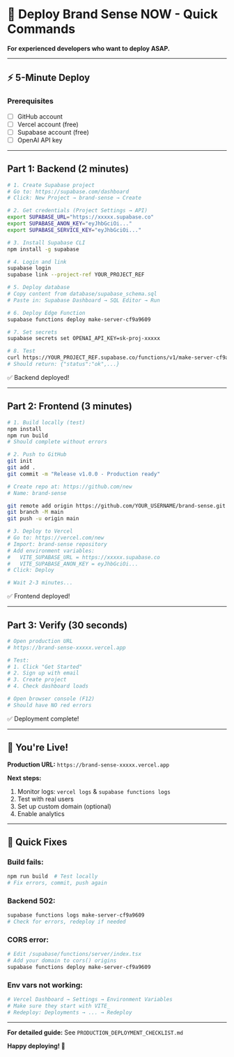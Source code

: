 # 🚀 Deploy Brand Sense NOW - Quick Commands

**For experienced developers who want to deploy ASAP.**

---

## ⚡ 5-Minute Deploy

### Prerequisites
- [ ] GitHub account
- [ ] Vercel account (free)
- [ ] Supabase account (free)
- [ ] OpenAI API key

---

## Part 1: Backend (2 minutes)

```bash
# 1. Create Supabase project
# Go to: https://supabase.com/dashboard
# Click: New Project → brand-sense → Create

# 2. Get credentials (Project Settings → API)
export SUPABASE_URL="https://xxxxx.supabase.co"
export SUPABASE_ANON_KEY="eyJhbGciOi..."
export SUPABASE_SERVICE_KEY="eyJhbGciOi..."

# 3. Install Supabase CLI
npm install -g supabase

# 4. Login and link
supabase login
supabase link --project-ref YOUR_PROJECT_REF

# 5. Deploy database
# Copy content from database/supabase_schema.sql
# Paste in: Supabase Dashboard → SQL Editor → Run

# 6. Deploy Edge Function
supabase functions deploy make-server-cf9a9609

# 7. Set secrets
supabase secrets set OPENAI_API_KEY=sk-proj-xxxxx

# 8. Test
curl https://YOUR_PROJECT_REF.supabase.co/functions/v1/make-server-cf9a9609/health
# Should return: {"status":"ok",...}
```

✅ Backend deployed!

---

## Part 2: Frontend (3 minutes)

```bash
# 1. Build locally (test)
npm install
npm run build
# Should complete without errors

# 2. Push to GitHub
git init
git add .
git commit -m "Release v1.0.0 - Production ready"

# Create repo at: https://github.com/new
# Name: brand-sense

git remote add origin https://github.com/YOUR_USERNAME/brand-sense.git
git branch -M main
git push -u origin main

# 3. Deploy to Vercel
# Go to: https://vercel.com/new
# Import: brand-sense repository
# Add environment variables:
#   VITE_SUPABASE_URL = https://xxxxx.supabase.co
#   VITE_SUPABASE_ANON_KEY = eyJhbGciOi...
# Click: Deploy

# Wait 2-3 minutes...
```

✅ Frontend deployed!

---

## Part 3: Verify (30 seconds)

```bash
# Open production URL
# https://brand-sense-xxxxx.vercel.app

# Test:
# 1. Click "Get Started"
# 2. Sign up with email
# 3. Create project
# 4. Check dashboard loads

# Open browser console (F12)
# Should have NO red errors
```

✅ Deployment complete!

---

## 🎉 You're Live!

**Production URL:** `https://brand-sense-xxxxx.vercel.app`

**Next steps:**
1. Monitor logs: `vercel logs` & `supabase functions logs`
2. Test with real users
3. Set up custom domain (optional)
4. Enable analytics

---

## 🐛 Quick Fixes

### Build fails:
```bash
npm run build  # Test locally
# Fix errors, commit, push again
```

### Backend 502:
```bash
supabase functions logs make-server-cf9a9609
# Check for errors, redeploy if needed
```

### CORS error:
```bash
# Edit /supabase/functions/server/index.tsx
# Add your domain to cors() origins
supabase functions deploy make-server-cf9a9609
```

### Env vars not working:
```bash
# Vercel Dashboard → Settings → Environment Variables
# Make sure they start with VITE_
# Redeploy: Deployments → ... → Redeploy
```

---

**For detailed guide:** See `PRODUCTION_DEPLOYMENT_CHECKLIST.md`

**Happy deploying! 🚀**
